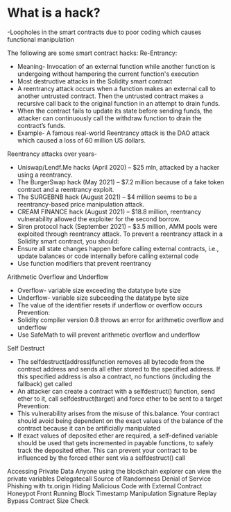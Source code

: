 # What is a hack?
-Loopholes in the smart contracts due to poor coding which causes functional manipulation

The following are some smart contract hacks: 
Re-Entrancy: 
- Meaning- Invocation of an external function while another function is undergoing without hampering the current function's execution
- Most destructive attacks in the Solidity smart contract
-  A reentrancy attack occurs when a function makes an external call to another untrusted contract. Then the untrusted contract makes a recursive call back to the original function in an attempt to drain funds.
- When the contract fails to update its state before sending funds, the attacker can continuously call the withdraw function to drain the contract’s funds. 
- Example- A famous real-world Reentrancy attack is the DAO attack which caused a loss of 60 million US dollars.

Reentrancy attacks over years-
- Uniswap/Lendf.Me hacks (April 2020) – $25 mln, attacked by a hacker using a reentrancy.
- The BurgerSwap hack (May 2021) – $7.2 million because of a fake token contract and a reentrancy exploit.
- The SURGEBNB hack (August 2021) – $4 million seems to be a reentrancy-based price manipulation attack.
- CREAM FINANCE hack (August 2021) – $18.8 million, reentrancy vulnerability allowed the exploiter for the second borrow.
- Siren protocol hack (September 2021) – $3.5 million, AMM pools were exploited through reentrancy attack.
To prevent a reentrancy attack in a Solidity smart contract, you should:
- Ensure all state changes happen before calling external contracts, i.e., update balances or code internally before calling external code
- Use function modifiers that prevent reentrancy

Arithmetic Overflow and Underflow
- Overflow- variable size exceeding the datatype  byte size
- Underflow- variable size subceeding the datatype  byte size
- The value of the identifier resets if underflow or overflow occurs
Prevention:
- Solidity compiler version 0.8 throws an error for arithmetic overflow and underflow
- Use SafeMath to will prevent arithmetic overflow and underflow

Self Destruct
- The selfdestruct(address)function removes all bytecode from the contract address and sends all ether stored to the specified address. If this specified address is also a contract, no functions (including the fallback) get called
- An attacker can create a contract with a selfdestruct() function, send ether to it, call selfdestruct(target) and force ether to be sent to a target
Prevention:
- This vulnerability arises from the misuse of this.balance. Your contract should avoid being dependent on the exact values of the balance of the contract because it can be artificially manipulated
- If exact values of deposited ether are required, a self-defined variable should be used that gets incremented in payable functions, to safely track the deposited ether. This can prevent your contract to be influenced by the forced ether sent via a selfdestruct() call
  
Accessing Private Data
Anyone using the blockchain explorer can view the private variables
Delegatecall
Source of Randomness
Denial of Service
Phishing with tx.origin
Hiding Malicious Code with External Contract
Honeypot
Front Running
Block Timestamp Manipulation
Signature Replay
Bypass Contract Size Check

